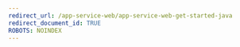 ```yaml
---
redirect_url: /app-service-web/app-service-web-get-started-java
redirect_document_id: TRUE 
ROBOTS: NOINDEX
---
```

